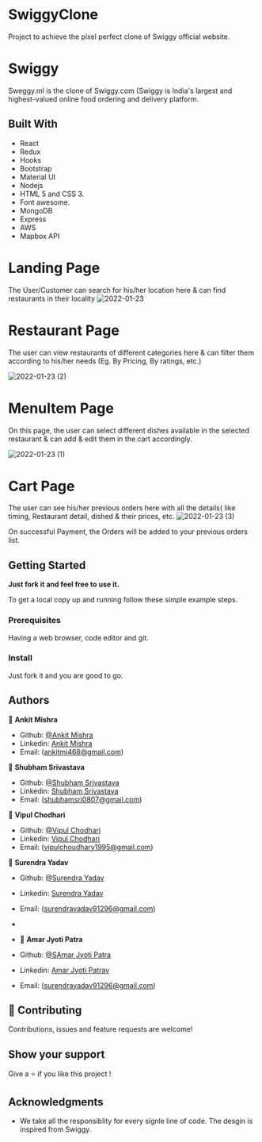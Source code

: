 # SwiggyClone
Project to achieve the pixel perfect clone of Swiggy official website.

# Swiggy 

Sweggy.ml is the clone of Swiggy.com (Swiggy is India's largest and highest-valued online food ordering and delivery platform. 

## Built With

  - React
  - Redux
  - Hooks
  - Bootstrap
  - Material UI
  - Nodejs
  - HTML 5 and CSS 3.
  - Font awesome.
  - MongoDB
  - Express
  - AWS
  - Mapbox API
  


# Landing Page
The User/Customer can search for his/her location here & can find restaurants in their locality
![2022-01-23](https://user-images.githubusercontent.com/86356397/150675541-13f7698e-92de-4151-b987-2fb8a290610f.png)


# Restaurant Page
The user can view restaurants of different categories here & can filter them according to his/her needs (Eg. By Pricing, By ratings, etc.)

![2022-01-23 (2)](https://user-images.githubusercontent.com/86356397/150675573-58a56d7c-dd76-4740-a5d8-7edc2a638a74.png)



# MenuItem Page
On this page, the user can select different dishes available in the selected restaurant & can add & edit them in the cart accordingly.

![2022-01-23 (1)](https://user-images.githubusercontent.com/86356397/150675577-eb2cd625-3ab5-41dd-80fd-348db658a994.png)


# Cart Page
The user can see his/her previous orders here with all the details( like timing, Restaurant detail, dished & their prices, etc.
![2022-01-23 (3)](https://user-images.githubusercontent.com/86356397/150675585-de1dc538-b685-483b-99b8-ef4257239a47.png)


On successful Payment, the Orders will be added to your previous orders list.


## Getting Started

**Just fork it and feel free to use it.**

To get a local copy up and running follow these simple example steps.

### Prerequisites

Having a web browser, code editor and git.

### Install

Just fork it and you are good to go.

## Authors

👤 **Ankit Mishra**

- Github: [@Ankit Mishra](https://github.com/Ankit-Mishra07)
- Linkedin: [Ankit Mishra](https://www.linkedin.com/in/ankit-mishra07/)
- Email: (ankitmi468@gmail.com)

👤 **Shubham Srivastava**

- Github: [@Shubham Srivastava](https://github.com/NoobDev008)
- Linkedin: [Shubham Srivastava](https://www.linkedin.com/in/developershubham008/)
- Email: (shubhamsri0807@gmail.com)

👤 **Vipul Chodhari**

- Github: [@Vipul Chodhari](https://github.com/Vipchoudhary13)
- Linkedin: [Vipul Chodhari](http://www.linkedin.com/in/vipul-chodhari)
- Email: (vipulchoudhary1995@gmail.com)

👤 **Surendra Yadav**

- Github: [@Surendra Yadav](https://github.com/Surendra9129)
- Linkedin: [Surendra Yadav](https://www.linkedin.com/in/surendra-yadav-75812b1a1/)
- Email: (surendrayadav91296@gmail.com)
- 
- 👤 **Amar Jyoti Patra**

- Github: [@SAmar Jyoti Patra](http://www.github.com/amarjyotipatra)
- Linkedin: [Amar Jyoti Patrav](https://www.linkedin.com/in/amar-jyoti-patra-28a610207/)
- Email: (surendrayadav91296@gmail.com)

## 🤝 Contributing

Contributions, issues and feature requests are welcome!


## Show your support

Give a ⭐️ if you like this project !

## Acknowledgments

- We take all the responsiblity for every signle line of code. The desgin is inspired from Swiggy.
